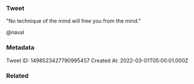 ### Tweet
"No technique of the mind will free you from the mind."

@naval

### Metadata
Tweet ID: 1498523427790995457
Created At: 2022-03-01T05:00:01.000Z

### Related

